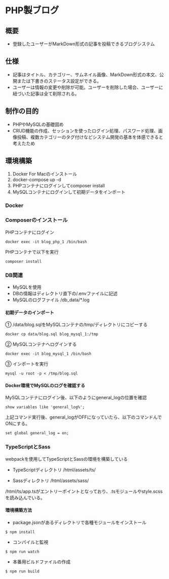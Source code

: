 # PHP製ブログ

## 概要
* 登録したユーザーがMarkDown形式の記事を投稿できるブログシステム


## 仕様
* 記事はタイトル、カテゴリー、サムネイル画像、MarkDown形式の本文、公開または下書きのステータス設定ができる。
* ユーザーは情報の変更や削除が可能。ユーザーを削除した場合、ユーザーに紐づいた記事は全て削除される。

## 制作の目的

* PHPやMySQLの基礎固め
* CRUD機能の作成、セッションを使ったログイン処理、パスワード処理、画像投稿、複数カテゴリーのタグ付けなどシステム開発の基本を体感できると考えたため

## 環境構築
1. Docker For Macのインストール
2. docker-compose up -d
3. PHPコンテナにログインしてcomposer install
4. MySQLコンテナにログインして初期データをインポート

### Docker
### Composerのインストール
PHPコンテナにログイン
```
docker exec -it blog_php_1 /bin/bash
```

PHPコンテナで以下を実行
```
composer install 
```
### DB関連
* MySQLを使用
* DBの情報はディレクトリ直下の/.envファイルに記述
* MySQLのログファイル /db_data/*.log

####  初期データのインポート
① /data/blog.sqlをMySQLコンテナの/tmp/ディレクトリにコピーする

```
docker cp data/blog.sql blog_mysql_1:/tmp
```

② MySQLコンテナへログインする

```
docker exec -it blog_mysql_1 /bin/bash
```

③ インポートを実行
```
mysql -u root -p < /tmp/blog.sql
```

#### Docker環境でMySQLのログを確認する

MySQLコンテナにログイン後、以下のようにgeneral_logの位置を確認
```
show variables like 'general_log%';
```

上記コマンド実行後、general_logがOFFになっていたら、以下のコマンドんでONにする。
```
set global general_log = on;
```

### TypeScriptとSass

webpackを使用してTypeScriptとSassの環境を構築している

* TypeScriptディレクトリ
/html/assets/ts/

* Sassディレクトリ
/html/assets/sass/

/html/ts/app.tsがエントリーポイントとなっており、.tsモジュールやstyle.scssを読み込んでいる。

#### 環境構築方法

* package.jsonがあるディレクトリで各種モジュールをインストール

```
$ npm install
```

* コンパイルと監視

```
$ npm run watch
```

* 本番用ビルドファイルの作成

```
$ npm run build
```
